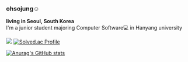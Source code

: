 <!--
**sojungoh/sojungoh** is a ✨ _special_ ✨ repository because its `README.md` (this file) appears on your GitHub profile.

Here are some ideas to get you started:

- 🔭 I’m currently working on ...
- 🌱 I’m currently learning ...
- 👯 I’m looking to collaborate on ...
- 🤔 I’m looking for help with ...
- 💬 Ask me about ...
- 📫 How to reach me: ...
- 😄 Pronouns: ...
- ⚡ Fun fact: ...
-->

### ohsojung☺️
**living in Seoul, South Korea**
<br/>
I'm a junior student majoring Computer Software💻 in Hanyang university

<img src="https://img.shields.io/badge/email-sojung3514@gmail.com-important/"> [![Solved.ac Profile](http://mazassumnida.wtf/api/mini/generate_badge?boj=sojang2000)](https://solved.ac/sojang2000)

[![Anurag's GitHub stats](https://github-readme-stats.vercel.app/api?username=sojungoh&show_icons=true&theme=onedark)](https://github.com/anuraghazra/github-readme-stats)

<!--[![Top Langs](https://github-readme-stats.vercel.app/api/top-langs/?username=sojungoh&layout=compact)](https://github.com/anuraghazra/github-readme-stats)-->
